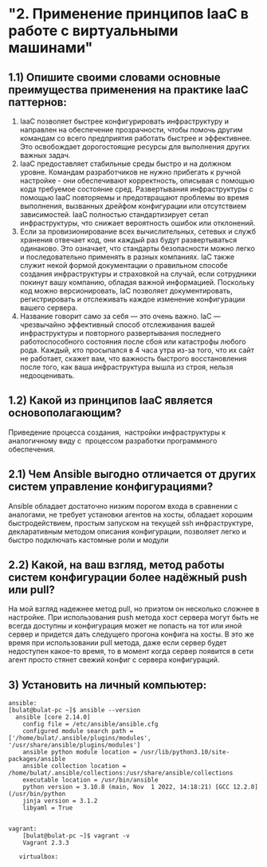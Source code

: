 # "2. Применение принципов IaaC в работе с виртуальными машинами"

## 1.1) Опишите своими словами основные преимущества применения на практике IaaC паттернов:
1. IaaC позволяет быстрее конфигурировать инфраструктуру и направлен на обеспечение прозрачности, чтобы помочь другим командам со всего предприятия работать быстрее и эффективнее. Это освобождает дорогостоящие ресурсы для выполнения других важных задач.  
2.  IaaC предоставляет стабильные среды быстро и на должном уровне. Командам разработчиков не нужно прибегать к ручной настройке - они обеспечивают корректность, описывая с помощью кода требуемое состояние сред. Развертывания инфраструктуры с помощью IaaC повторяемы и предотвращают проблемы во время выполнения, вызванных дрейфом конфигурации или отсутствием зависимостей. IaaC полностью стандартизирует сетап инфраструктуры, что снижает вероятность ошибок или отклонений.
3. Если за провизионирование всех вычислительных, сетевых и служб хранения отвечает код, они каждый раз будут развертываться одинаково. Это означает, что стандарты безопасности можно легко и последовательно применять в разных компаниях. IaC также служит некой формой документации о правильном способе создания инфраструктуры и страховкой на случай, если сотрудники покинут вашу компанию, обладая важной информацией. Поскольку код можно версионировать, IaC позволяет документировать, регистрировать и отслеживать каждое изменение конфигурации вашего сервера.
4. Название говорит само за себя — это очень важно. IaC — чрезвычайно эффективный способ отслеживания вашей инфраструктуры и повторного развертывания последнего работоспособного состояния после сбоя или катастрофы любого рода. Каждый, кто просыпался в 4 часа утра из-за того, что их сайт не работает, скажет вам, что важность быстрого восстановления после того, как ваша инфраструктура вышла из строя, нельзя недооценивать.
## 1.2) Какой из принципов IaaC является основополагающим?
Приведение процесса создания,  настройки инфраструктуры к аналогичному виду с  процессом разработки программного обеспечения.
		
## 2.1) Чем Ansible выгодно отличается от других систем управление конфигурациями?
Ansible обладает достаточно низким порогом входа в сравнении с аналогами, не требует установки агентов на хосты, обладает хорошим быстродействием, простым запуском на текущей ssh инфраструктуре, декларативным методом описания конфигурации, позволяет легко и быстро подключать кастомные роли и модули  
## 2.2) Какой, на ваш взгляд, метод работы систем конфигурации более надёжный push или pull?
На мой взгляд надежнее метод pull, но приэтом он несколько сложнее в настройке. При использования push метода хост сервера могут быть не всегда доступны и конфигурация может не попасть на тот или иной сервер и придется дать следущего прогона конфига на хосты. В это же время при использовании pull метода, даже если сервер будет недоступен какое-то время, то в момент когда сервер появится в сети агент просто стянет свежий конфиг с сервера конфигураций.
	
## 3) Установить на личный компьютер:
```
ansible:
[bulat@bulat-pc ~]$ ansible --version
  ansible [core 2.14.0]
    config file = /etc/ansible/ansible.cfg
    configured module search path = ['/home/bulat/.ansible/plugins/modules', '/usr/share/ansible/plugins/modules']
    ansible python module location = /usr/lib/python3.10/site-packages/ansible
    ansible collection location = /home/bulat/.ansible/collections:/usr/share/ansible/collections
    executable location = /usr/bin/ansible
    python version = 3.10.8 (main, Nov  1 2022, 14:18:21) [GCC 12.2.0] (/usr/bin/python
    jinja version = 3.1.2
    libyaml = True
  
```
```
vagrant:
    [bulat@bulat-pc ~]$ vagrant -v
    Vagrant 2.3.3
```
  
	   virtualbox:
			
